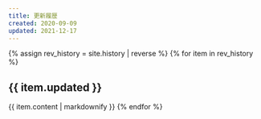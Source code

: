 ```yaml
---
title: 更新履歴
created: 2020-09-09
updated: 2021-12-17
---
```

{% assign rev_history = site.history | reverse %}
{% for item in rev_history %}
## <a name="{{ item.updated }}">{{ item.updated }}</a>
{{ item.content | markdownify }}
{% endfor %}
